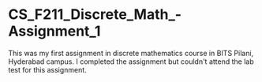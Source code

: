 # CS_F211_Discrete_Math_-Assignment_1
This was my first assignment in discrete mathematics course in BITS Pilani, Hyderabad campus. I completed the assignment but couldn't attend the lab test for this assignment. 
